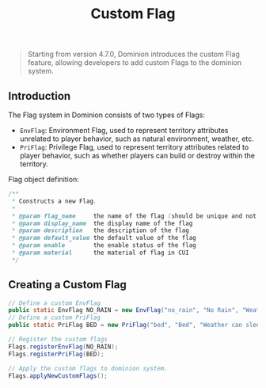 ﻿---
title: Custom Flag
createTime: 2025/10/10 09:21:07
permalink: /en/api/custom_flag/
---

> Starting from version 4.7.0, Dominion introduces the custom Flag feature, allowing developers to add custom Flags to the dominion system.

## Introduction

The Flag system in Dominion consists of two types of Flags:
- `EnvFlag`: Environment Flag, used to represent territory attributes unrelated to player behavior, such as natural environment, weather, etc.
- `PriFlag`: Privilege Flag, used to represent territory attributes related to player behavior, such as whether players can build or destroy within the territory.

Flag object definition:
```java
/**
 * Constructs a new Flag.
 *
 * @param flag_name     the name of the flag (should be unique and not contain spaces)
 * @param display_name  the display name of the flag
 * @param description   the description of the flag
 * @param default_value the default value of the flag
 * @param enable        the enable status of the flag
 * @param material      the material of flag in CUI
 */
```

## Creating a Custom Flag

```java
// Define a custom EnvFlag
public static EnvFlag NO_RAIN = new EnvFlag("no_rain", "No Rain", "Weather does not change to rain in this dominion.", false, true, Material.SUNFLOWER);
// Define a custom PriFlag
public static PriFlag BED = new PriFlag("bed", "Bed", "Weather can sleep in bed (set spawn point).", false, true, Material.RED_BED);

// Register the custom flags
Flags.registerEnvFlag(NO_RAIN);
Flags.registerPriFlag(BED);

// Apply the custom flags to dominion system.
Flags.applyNewCustomFlags();
```
